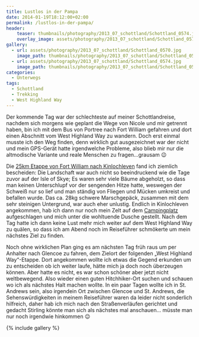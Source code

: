 ```yaml
---
title: Lustlos in der Pampa
date: 2014-01-19T18:12:00+02:00
permalink: /lustlos-in-der-pampa/
header:
    teaser: thumbnails/photography/2013_07_schottland/Schottland_0574.jpg
    overlay_image: assets/photography/2013_07_schottland/Schottland_0574.jpg
gallery:
  - url: assets/photography/2013_07_schottland/Schottland_0570.jpg
    image_path: thumbnails/photography/2013_07_schottland/Schottland_0570.jpg
  - url: assets/photography/2013_07_schottland/Schottland_0574.jpg
    image_path: thumbnails/photography/2013_07_schottland/Schottland_0574.jpg
categories:
  - Unterwegs
tags:
  - Schottland
  - Trekking
  - West Highland Way
---
```


Der kommende Tag war der schlechteste auf meiner Schottlandreise, nachdem sich morgens wie geplant die Wege von Nicole und mir getrennt haben, 
bin ich mit dem Bus von Portree nach Fort William gefahren und dort einen Abschnitt vom West Highland Way zu wandern. 
Doch erst einmal musste ich den Weg finden, denn wirklich gut ausgezeichnet war der nicht und mein GPS-Gerät hatte irgendwelche Probleme, 
also blieb mir nur die altmodische Variante und reale Menschen zu fragen…grausam 😉

Die <a href="http://www.walkhighlands.co.uk/fortwilliam/kinlochleven-fort-william.shtml " target="_blank">25km Etappe von Fort William nach Kinlochleven</a> fand ich ziemlich bescheiden: Die Landschaft war auch nicht so beeindruckend wie die Tage zuvor auf der Isle of Skye; Es waren sehr viele Bäume abgeholzt, so dass man keinen Unterschlupf vor der sengenden Hitze hatte, weswegen der Schweiß nur so lief und man ständig von Fliegen und Mücken umkreist und befallen wurde. Das ca. 28kg schwere Marschgepäck, zusammen mit dem sehr steinigen Untergrund, war auch eher unlustig. Endlich in Kinlochleven angekommen, hab ich dann nur noch mein Zelt auf dem <a href="http://www.blackwaterhostel.co.uk/" target="_blank">Campingplatz</a> aufgeschlagen und mich unter die wohltuende Dusche gestellt. Nach dem Tag hatte ich dann keine Lust mehr mich weiter auf dem West Highland Way zu quälen, so dass ich am Abend noch im Reiseführer schmökerte um mein nächstes Ziel zu finden.

Noch ohne wirklichen Plan ging es am nächsten Tag früh raus um per Anhalter nach Glencoe zu fahren, 
dem Zielort der folgenden „West Highland Way“-Etappe. Dort angekommen wollte ich etwas die Gegend erkunden um zu entscheiden ob ich weiter laufe, 
hätte mich ja doch noch überzeugen können. Aber hatte es nicht, es war schon schöner aber jetzt nicht weltbewegend. 
Also wieder einen guten Hitchhiker-Ort suchen und schauen wo ich als nächstes Halt machen wollte. 
In ein paar Tagen wollte ich in St. Andrews sein, also irgendein Ort zwischen Glencoe und St. Andrews, 
die Sehenswürdigkeiten in meinem Reiseführer waren da leider nicht sonderlich hilfreich, 
daher hab ich mich nach den Straßenverläufen gerichtet und gedacht Stirling könnte man sich als nächstes mal anschauen…
müsste man nur noch irgendwie hinkommen 😉

{% include gallery %}